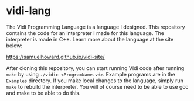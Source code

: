 # vidi-lang
The Vidi Programming Language is a language I designed. This repository contains the code for an interpreter I made for
this language. The interpreter is made in C++. Learn more about the language at the site below:

https://samuelhoward.github.io/vidi-site/

After cloning this repository, you can start running Vidi code after running `make` by using `./vidic <ProgramName.vd>`. Example programs are in the
`Examples` directory. If you make local changes to the language, simply run `make` to rebuild the interpreter. You will of course
need to be able to use gcc and make to be able to do this.

